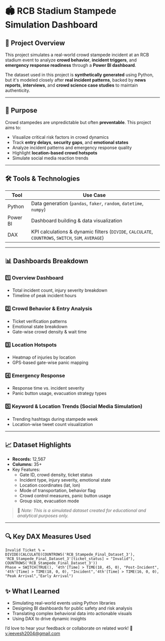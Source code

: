 # 🏟️ RCB Stadium Stampede Simulation Dashboard

## 📌 Project Overview

This project simulates a real-world crowd stampede incident at an RCB stadium event to analyze **crowd behavior**, **incident triggers**, and **emergency response readiness** through a **Power BI dashboard**.

The dataset used in this project is **synthetically generated** using Python, but it's modeled closely after **real incident patterns**, backed by **news reports**, **interviews**, and **crowd science case studies** to maintain authenticity.

---

## 🎯 Purpose

Crowd stampedes are unpredictable but often **preventable**. This project aims to:
- Visualize critical risk factors in crowd dynamics
- Track **entry delays**, **security gaps**, and **emotional states**
- Analyze incident patterns and emergency response quality
- Highlight **location-based crowd hotspots**
- Simulate social media reaction trends

---

## 🛠️ Tools & Technologies

| Tool        | Use Case                            |
|-------------|--------------------------------------|
| Python      | Data generation (`pandas`, `faker`, `random`, `datetime`, `numpy`) |
| Power BI    | Dashboard building & data visualization |
| DAX         | KPI calculations & dynamic filters (`DIVIDE`, `CALCULATE`, `COUNTROWS`, `SWITCH`, `SUM`, `AVERAGE`) |

---

## 📊 Dashboards Breakdown

### 1️⃣ Overview Dashboard
- Total incident count, injury severity breakdown
- Timeline of peak incident hours

### 2️⃣ Crowd Behavior & Entry Analysis
- Ticket verification patterns
- Emotional state breakdown
- Gate-wise crowd density & wait time

### 3️⃣ Location Hotspots
- Heatmap of injuries by location
- GPS-based gate-wise panic mapping

### 4️⃣ Emergency Response
- Response time vs. incident severity
- Panic button usage, evacuation strategy types

### 5️⃣ Keyword & Location Trends (Social Media Simulation)
- Trending hashtags during stampede week
- Location-wise tweet count visualization

---

## 📈 Dataset Highlights

- **Records:** 12,567
- **Columns:** 35+
- Key Features:
  - Gate ID, crowd density, ticket status
  - Incident type, injury severity, emotional state
  - Location coordinates (lat, lon)
  - Mode of transportation, behavior flag
  - Crowd control measures, panic button usage
  - Group size, evacuation mode

> 📌 _Note: This is a simulated dataset created for educational and analytical purposes only._

---

## 🔍 Key DAX Measures Used

```DAX
Invalid Ticket % = DIVIDE(CALCULATE(COUNTROWS('RCB_Stampede_Final_Dataset_3'), 'RCB_Stampede_Final_Dataset_3'[ticket_status] = "Invalid"), COUNTROWS('RCB_Stampede_Final_Dataset_3'))
Phase = SWITCH(TRUE(), '4th'[Time] > TIME(18, 45, 0), "Post-Incident", '4th'[Time] > TIME(18, 0, 0), "Incident",'4th'[Time] > TIME(16, 0, 0), "Peak Arrival","Early Arrival")
```

## ✨ What I Learned
- Simulating real-world events using Python libraries
- Designing BI dashboards for public safety and risk analysis
- Translating complex behavioral data into actionable visuals
- Using DAX to drive dynamic insights

I’d love to hear your feedback or collaborate on related work!
📧 v.jeevesh2004@gmail.com
  
